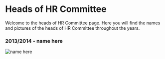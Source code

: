 # Heads of HR Committee

Welcome to the heads of HR Committee page. Here you will find the names and pictures of the heads of HR Committee throughout the years.

### 2013/2014 - name here

![name here](images/name_here.jpg)